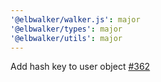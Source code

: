 ```yaml
---
'@elbwalker/walker.js': major
'@elbwalker/types': major
'@elbwalker/utils': major
---
```


Add hash key to user object
[#362](https://github.com/elbwalker/walkerOS/issues/362)
